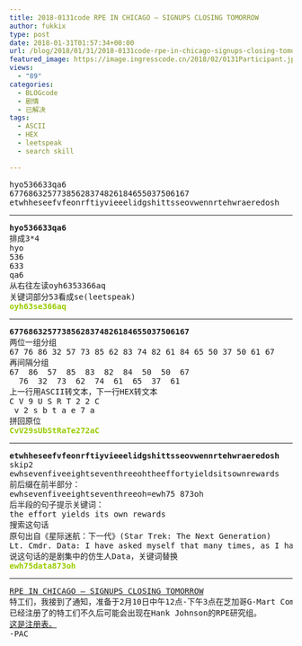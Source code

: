 ```yaml
---
title: 2018-0131code RPE IN CHICAGO — SIGNUPS CLOSING TOMORROW
author: fukkix
type: post
date: 2018-01-31T01:57:34+00:00
url: /blog/2018/01/31/2018-0131code-rpe-in-chicago-signups-closing-tomorrow/
featured_image: https://image.ingresscode.cn/2018/02/0131Participant.jpg?x-oss-process=image/resize,m_fill,w_700,h_220
views:
  - "89"
categories:
  - BLOGcode
  - 剧情
  - 已解决
tags:
  - ASCII
  - HEX
  - leetspeak
  - search skill

---
```

<pre>hyo536633qa6
67768632577385628374826184655037506167
etwhheseefvfeonrftiyvieeelidgshittsseovwennrtehwraeredosh<!--more--></pre>

* * *

<pre><strong>hyo536633qa6</strong>
排成3*4
hyo
536
633
qa6
从右往左读oyh6353366aq
关键词部分53看成se(leetspeak)
<span style="color: #99cc00;"><strong>oyh63se366aq</strong></span></pre>

* * *

<pre><strong>67768632577385628374826184655037506167</strong>
两位一组分组
67 76 86 32 57 73 85 62 83 74 82 61 84 65 50 37 50 61 67
再间隔分组
67  86  57  85  83  82  84  50  50  67 
  76  32  73  62  74  61  65  37  61
上一行用ASCII转文本，下一行HEX转文本
C V 9 U S R T 2 2 C
 v 2 s b t a e 7 a
拼回原位
<span style="color: #99cc00;"><strong>CvV29sUbStRaTe272aC</strong></span></pre>

* * *

<pre><strong>etwhheseefvfeonrftiyvieeelidgshittsseovwennrtehwraeredosh
</strong>skip2
ewhsevenfiveeightseventhreeohtheeffortyieldsitsownrewards
前后缀在前半部分：
ewhsevenfiveeightseventhreeoh=ewh75 873oh
后半段的句子提示关键词：
the effort yields its own rewards
搜索这句话
原句出自《星际迷航：下一代》(Star Trek: The Next Generation)
<span class="character">Lt. Cmdr. Data</span>: I have asked myself that many times, as I have struggled to be more human. Until I realized, it is the struggle itself that is most important. We must strive to be more than we are, Lal. It does not matter that we will never reach our ultimate goal. <span style="color: #99cc00;">The effort yields its own rewards.
</span>说这句话的是剧集中的仿生人Data，关键词替换
<span style="color: #99cc00;"><strong>ewh75data873oh</strong></span></pre>

* * *

<pre><a href="http://investigate.ingress.com/2018/01/31/rpe-in-chicago-signups-closing-tomorrow/">RPE IN CHICAGO — SIGNUPS CLOSING TOMORROW
</a>特工们，我接到了通知，准备于2月10日中午12点-下午3点在芝加哥G-Mart Comics进行RPE的注册将在明天截止（2月1日）。
已经注册了的特工们不久后可能会出现在Hank Johnson的RPE研究组。
<a href="https://goo.gl/forms/KarnThSanZfKOEl43">这是注册表。
</a>-PAC</pre>